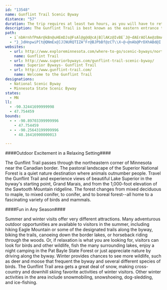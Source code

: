 ```yaml
---
id: "13548"
name: Gunflint Trail Scenic Byway
distance: "57"
duration: The trip requires at least two hours, as you will have to return to Grand Marais by the same route.
description: The Gunflint Trail is best known as the eastern entrance to the Boundary Waters Canoe Area (BWCA), a unique wilderness of more than a thousand lakes and streams joined by short overland trails called "portages."
path:
  - i`nbHrnhfPmAr@kBn@uHEmDJs@FsAl@g@d@cAjB]lAKz@IvBE`J@~dAErAOlAe@zBmAnBiCnByAPcA?m@QuAs@oAqAs@iBcGiTgFoQeA_DeGaOoDmHkH}LsCsFcAgCcBuF_C_OcAmF_BuEm@sAkByC{BgCeCkBiB_A}D{AgHwBwCa@aFPiCZcCx@oBdAaD`CuAvBq@xAmAbDo@vC}BzPi@bI]xIa@xC]bAaBhEcAhAaAl@kAh@cB^iAEcAMmJqEcCuAcCwBeAqAoCiE}Wkg@yEuHse@gb@yBsBy@cAyCuE}CyGeMmYi@eA_B_CiBgBuAeAuCwAyBg@{BSeEC_CUcAYy@]aCiA}@_@}@]m\yJ}~Bks@cA]cCoA}@s@sByBc|AajB}BoCeFoGyAsCwSmd@e@_Ai@q@c@uAiNc[yAaCq@w@mBkAuBa@}BFk`AtRmCb@mCFiEe@eMmDsCa@cPo@oC[mCm@{IkDmCe@oC?_f@xD{G^aAG}@W{MaEeAWaAEeANiAZ}@x@u@jAcBhD}Z`p@wApDgI|VeAfEmCnO}@lE}EtQ}@lE}J|o@y@rEiAfEoEfNeEvN_C`HgW~j@_BfCsBpB{VbRy@|@GD_@XYDMCMAqAzA_BtCiOb^wKvVsBlGiCfKuH|XeArBiAnAmAhAoGlDgA`@}BxAy@r@eA\yBtA}@^cCVcCEoQgEeKkG_AOck@WeAJeAX{@d@mE|DiBn@w@@q@Mu@YeT{LkE{D_MoOaIqJcAu@_AWeAK}@J}A|@s@t@ao@~kAkBtCeKlNo@fAi@lAcApDyD|Ty@tDc@pAm@dAq@z@aZjZwBbB}Z|RySzH}GlDcAl@}@v@_CrAqHxGsYp[}AlC{LrWwClFiEpGmDfEqItH}B`CcEvDuBrAcC`@eABq@IqFcBqAOaAJuAx@u@j@iO`NyAlC_@xAY`Ee@hO]dEYxAcAhDuQle@iA|De@fCeH~h@e@tEcBnTk@fEq@zD{@pDiAnDkGfNe@vAeAzDgAbIcE|d@i@dMKjFGvOWbES`BsGx`@YdBwAnFsArGiAdG_AtG_A~EcAtDkAjDsA|C}DbHuAtCg@pAeAtDu@fEgEvZyPjgAw@bGcFxf@YdFy@pYE`E?`MUxFiApR_@dEWzA{@dDcAxBsBfC{HtHuC~Bw@x@u@`Ak@hA}A`Ec@lCQrD?hl@IbB_@bE}Ez\_AtEm@jBmGbNmA~DgA|JmKtz@k@~D}@tDqJhYwFzOkOjd@mBhG_BfEmEfKqK~SgIdNcCtE}BdFc@tA_AxDy@xDy@bHg@pHEhBObBaAxPgAlT_@lDe@tCiDrOqF|RY`BeArHcAzSElBAdB?dBCvAAf@ChASlEc@~DaB|Jg@lEcB|VMdIB`IS|HRxPc@bLo@~DKzAd@pH|Ejm@XxEHxEM`IuCft@CtERrExEjg@xAjK~@lI`G~r@T`BjEvPx@`EfL|cA^rEFdBHfEC`EsA~b@IhNbAj|@rBhc@D`HO`E_@xDkIrd@e@tDYdEIfEY`wABfG~@vs@h@rH|CpQd@fEXvE~@dVBjB?xCSnGo@jHc@nC_@~GZ|KGfBw@vD}IvQmA`Dk@vDw@hKKrEHjBXlB~@nDxAvHBvBs@b^WzD{@pF_AzCyAxCyPnWyPdQcB|@u@J}GeB}AEwAj@g@f@c@r@iDzI}@lDi@~Ds@pVUjDo@xCoBrE}@lCm@fDO`EBdAXrD|@`GPrDKlDmAnKKxDhB`p@bBzp@QbQAxHDzAb@pD~@zC`D`HZfAXjANdDY`D[jAeAlCeAhDWjCD|WMrEOxAiFhTiAtC_B~BmBzA_Ab@cCl@{KdBaA^kPhKsB~A_D`DsB~AaCr@cCLsIa@cEk@_A?kj@rD}@^gFpCaBz@iAp@mBrBcFhJy@|@yBrAcAXmT`DoSlGyBfAqBdBiGxHmDlGe@fAYlASrAIxAAvAThDZjA|AtI^xDHpCBpOJ~ARzAxDdONhA?nAGlAQfAyAfEy@zCiAdGo@nGYvAo@fB_ArA_Ax@mBdAiBzAmF|HsB|E}AvCuArAmDj@iBCmBSy@a@cByAkCyCm@WmAYiEg@iBe@qF}BcA[yB]eAm@gAgAo@{AmBcDeBoAiA]aIs@oAq@aDiC{@_@cAQcBVsDx@u^hKu@^q@r@k@~@}ErJwDzJk@fAmClD}@d@m@l@qBdA}DdAkYlFoE^_PRs@JcCl@qBx@WV_ATsBXy@a@wBNkB|@s@l@m@r@a@bA]fAOlAOjD_@hQMrAWdAs@~AEx@DtJ?hAJ~@Rp@XZ~Ab@~@j@dDxC`BhCxCdBf@f@Zp@Rv@NtBNx@Xj@b@d@d@Nj@BfCk@h@DhAz@|AvEhB`Dj@dCx@|Et@jCvA~DNt@?x@Ov@Yj@e@XkD^s@lAMxAI^UZqDlB[\S`@Cj@Bh@H`@?\DP
  - "}_}dHnpwiP[t@QNmEx@]J[NURQTIZA^Fr@BJPbBf@zCT\\X~@~@nAb@PrDXhABd@I|@e@l@gALg@TkCf@sB?kAQgAg@y@cBaAwAk@uAcA"
websites:
  - url: http://www.exploreminnesota.com/where-to-go/scenic-byways/northeast-byways/gunflint-trail-scenic-byway/index.aspx
    name: Gunflint Trail
  - url: http://www.superiorbyways.com/gunflint-trail-scenic-byway/
    name: Superior Byways- Gunflint Trail
  - url: http://www.gunflint-trail.com/
    name: Welcome to the Gunflint Trail
designations:
  - National Scenic Byway
  - Minnesota State Scenic Byway
states:
  - MN
ll:
  - -90.32441699999998
  - 47.754459
bounds:
  - - -90.89703399999996
    - 47.754459
  - - -90.25643199999996
    - 48.16416900000013

---
```


####Outdoor Excitement in a Relaxing Setting####

The Gunflint Trail passes through the northeastern corner of Minnesota near the Canadian border. The pastoral landscape of the Superior National Forest is a quiet nature destination where animals outnumber people. Travel the Gunflint Trail and experience views of beautiful Lake Superior in the byway's starting point, Grand Marais, and from the 1,000-foot elevation of the Sawtooth Mountain ridgeline. The forest changes from mixed deciduous to maple, to mixed conifer, to conifer, and to boreal forest--all home to a fascinating variety of birds and mammals.

####Fun in Any Season####

Summer and winter visits offer very different attractions. Many adventurous outdoor opportunities are available to visitors in the summer, including hiking Eagle Mountain or some of the designated trails along the byway, biking the trails, canoeing down the border lakes, or horseback riding through the woods. Or, if relaxation is what you are looking for, visitors can look for birds and other wildlife, fish the many surrounding lakes, enjoy a night camping in the Pat Bayle State Forest or just appreciate nature by driving along the byway. Winter provides chances to see more wildlife, such as deer and moose that frequent the byway and several different species of birds. The Gunflint Trail area gets a great deal of snow, making cross-country and downhill skiing favorite activities of winter visitors. Other winter activities in the area include snowmobiling, snowshoeing, dog-sledding, and ice-fishing.
